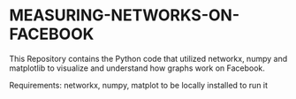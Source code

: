 # MEASURING-NETWORKS-ON-FACEBOOK
This Repository contains the Python code that utilized networkx, numpy and matplotlib to visualize and understand how graphs work on Facebook.

Requirements:
  networkx, numpy, matplot to be locally installed to run it
